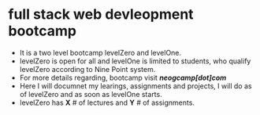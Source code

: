 # full stack web devleopment bootcamp

- It is a two level bootcamp levelZero and levelOne.
- levelZero is open for all and levelOne is limited to students, who qualify levelZero according to Nine Point system.
- For more details regarding, bootcamp visit <em> <strong> neogcamp[dot]com </strong> </em>
- Here I will documnet my learings, assignments and projects, I will do as of levelZero and as soon as levelOne starts. 
- levelZero has <strong>X</strong> # of lectures and <strong>Y</strong> # of assignments.


